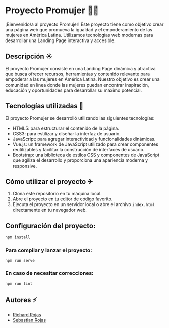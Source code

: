# Proyecto Promujer 🐱‍🏍

¡Bienvenido/a al proyecto Promujer! Este proyecto tiene como objetivo crear una página web que promueva la igualdad y el empoderamiento de las mujeres en América Latina. Utilizamos tecnologías web modernas para desarrollar una Landing Page interactiva y accesible.

## Descripción ☀

El proyecto Promujer consiste en una Landing Page dinámica y atractiva que busca ofrecer recursos, herramientas y contenido relevante para empoderar a las mujeres en América Latina. Nuestro objetivo es crear una comunidad en línea donde las mujeres puedan encontrar inspiración, educación y oportunidades para desarrollar su máximo potencial.

## Tecnologías utilizadas 🌌

El proyecto Promujer se desarrolló utilizando las siguientes tecnologías:

- HTML5: para estructurar el contenido de la página.
- CSS3: para estilizar y diseñar la interfaz de usuario.
- JavaScript: para agregar interactividad y funcionalidades dinámicas.
- Vue.js: un framework de JavaScript utilizado para crear componentes reutilizables y facilitar la construcción de interfaces de usuario.
- Bootstrap: una biblioteca de estilos CSS y componentes de JavaScript que agiliza el desarrollo y proporciona una apariencia moderna y responsive.

## Cómo utilizar el proyecto ✈

1. Clona este repositorio en tu máquina local.
2. Abre el proyecto en tu editor de código favorito.
3. Ejecuta el proyecto en un servidor local o abre el archivo `index.html` directamente en tu navegador web.

## Configuración del proyecto:

```
npm install
```

### Para compilar y lanzar el proyecto:

```
npm run serve
```

### En caso de necesitar correcciones:

```
npm run lint
```

## Autores ⚡

- [Richard Rojas](https://github.com/RichyRed)
- [Sebastian Rojas](https://github.com/SebastianRojas627)

